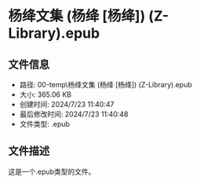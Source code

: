 ﻿# 杨绛文集 (杨绛 [杨绛]) (Z-Library).epub

## 文件信息
- 路径: 00-temp\杨绛文集 (杨绛 [杨绛]) (Z-Library).epub
- 大小: 365.06 KB
- 创建时间: 2024/7/23 11:40:47
- 最后修改时间: 2024/7/23 11:40:48
- 文件类型: .epub

## 文件描述
这是一个.epub类型的文件。

